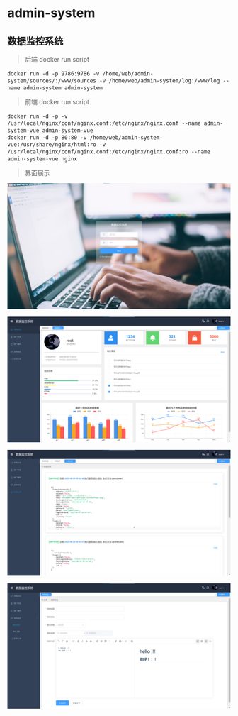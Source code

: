 # admin-system
## 数据监控系统

> 后端 docker run script
```shell
docker run -d -p 9786:9786 -v /home/web/admin-system/sources/:/www/sources -v /home/web/admin-system/log:/www/log --name admin-system admin-system
```

> 前端 docker run script
```shell
docker run -d -p -v /usr/local/nginx/conf/nginx.conf:/etc/nginx/nginx.conf --name admin-system-vue admin-system-vue
docker run -d -p 80:80 -v /home/web/admin-system-vue:/usr/share/nginx/html:ro -v /usr/local/nginx/conf/nginx.conf:/etc/nginx/nginx.conf:ro --name admin-system-vue nginx
```

> 界面展示

![image-20220620135133923](.\images\image-20220620135133923.png)

![image-20220620135059263](.\images\image-20220620135059263.png)

![image-20220620135109378](.\images\image-20220620135109378.png)

![image-20220620135024453](.\images\image-20220620135024453.png)

